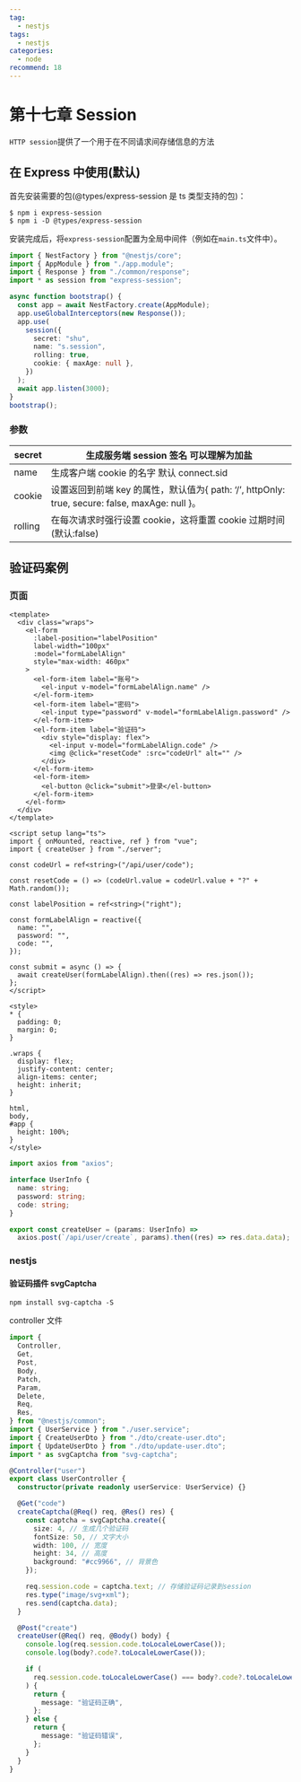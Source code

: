 ```yaml
---
tag:
  - nestjs
tags:
  - nestjs
categories:
  - node
recommend: 18
---
```


# 第十七章 Session

`HTTP session`提供了一个用于在不同请求间存储信息的方法

## 在 Express 中使用(默认)

首先安装需要的包(@types/express-session 是 ts 类型支持的包)：

```shell
$ npm i express-session
$ npm i -D @types/express-session
```

安装完成后，将`express-session`配置为全局中间件（例如在`main.ts`文件中）。

```ts
import { NestFactory } from "@nestjs/core";
import { AppModule } from "./app.module";
import { Response } from "./common/response";
import * as session from "express-session";

async function bootstrap() {
  const app = await NestFactory.create(AppModule);
  app.useGlobalInterceptors(new Response());
  app.use(
    session({
      secret: "shu",
      name: "s.session",
      rolling: true,
      cookie: { maxAge: null },
    })
  );
  await app.listen(3000);
}
bootstrap();
```

### 参数

| secret  | 生成服务端 session 签名 可以理解为加盐                                                          |
| ------- | ----------------------------------------------------------------------------------------------- |
| name    | 生成客户端 cookie 的名字 默认 connect.sid                                                       |
| cookie  | 设置返回到前端 key 的属性，默认值为{ path: ‘/’, httpOnly: true, secure: false, maxAge: null }。 |
| rolling | 在每次请求时强行设置 cookie，这将重置 cookie 过期时间(默认:false)                               |

## 验证码案例

### 页面

```vue
<template>
  <div class="wraps">
    <el-form
      :label-position="labelPosition"
      label-width="100px"
      :model="formLabelAlign"
      style="max-width: 460px"
    >
      <el-form-item label="账号">
        <el-input v-model="formLabelAlign.name" />
      </el-form-item>
      <el-form-item label="密码">
        <el-input type="password" v-model="formLabelAlign.password" />
      </el-form-item>
      <el-form-item label="验证码">
        <div style="display: flex">
          <el-input v-model="formLabelAlign.code" />
          <img @click="resetCode" :src="codeUrl" alt="" />
        </div>
      </el-form-item>
      <el-form-item>
        <el-button @click="submit">登录</el-button>
      </el-form-item>
    </el-form>
  </div>
</template>

<script setup lang="ts">
import { onMounted, reactive, ref } from "vue";
import { createUser } from "./server";

const codeUrl = ref<string>("/api/user/code");

const resetCode = () => (codeUrl.value = codeUrl.value + "?" + Math.random());

const labelPosition = ref<string>("right");

const formLabelAlign = reactive({
  name: "",
  password: "",
  code: "",
});

const submit = async () => {
  await createUser(formLabelAlign).then((res) => res.json());
};
</script>

<style>
* {
  padding: 0;
  margin: 0;
}

.wraps {
  display: flex;
  justify-content: center;
  align-items: center;
  height: inherit;
}

html,
body,
#app {
  height: 100%;
}
</style>
```

```ts
import axios from "axios";

interface UserInfo {
  name: string;
  password: string;
  code: string;
}

export const createUser = (params: UserInfo) =>
  axios.post(`/api/user/create`, params).then((res) => res.data.data);
```

### nestjs

#### 验证码插件 svgCaptcha

```shell
npm install svg-captcha -S
```

controller 文件

```ts
import {
  Controller,
  Get,
  Post,
  Body,
  Patch,
  Param,
  Delete,
  Req,
  Res,
} from "@nestjs/common";
import { UserService } from "./user.service";
import { CreateUserDto } from "./dto/create-user.dto";
import { UpdateUserDto } from "./dto/update-user.dto";
import * as svgCaptcha from "svg-captcha";

@Controller("user")
export class UserController {
  constructor(private readonly userService: UserService) {}

  @Get("code")
  createCaptcha(@Req() req, @Res() res) {
    const captcha = svgCaptcha.create({
      size: 4, // 生成几个验证码
      fontSize: 50, // 文字大小
      width: 100, // 宽度
      height: 34, // 高度
      background: "#cc9966", // 背景色
    });

    req.session.code = captcha.text; // 存储验证码记录到session
    res.type("image/svg+xml");
    res.send(captcha.data);
  }

  @Post("create")
  createUser(@Req() req, @Body() body) {
    console.log(req.session.code.toLocaleLowerCase());
    console.log(body?.code?.toLocaleLowerCase());

    if (
      req.session.code.toLocaleLowerCase() === body?.code?.toLocaleLowerCase()
    ) {
      return {
        message: "验证码正确",
      };
    } else {
      return {
        message: "验证码错误",
      };
    }
  }
}
```
